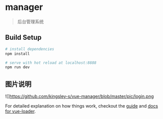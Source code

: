 # manager

> 后台管理系统

## Build Setup

``` bash
# install dependencies
npm install

# serve with hot reload at localhost:8888
npm run dev

```

## 图片说明

![]https://github.com/kingsley-s/vue-manager/blob/master/pic/login.png

For detailed explanation on how things work, checkout the [guide](http://vuejs-templates.github.io/webpack/) and [docs for vue-loader](http://vuejs.github.io/vue-loader).
